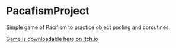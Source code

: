 # PacafismProject
Simple game of Pacifism to practice object pooling and coroutines.

[Game is downloadable here on itch.io](https://jh318.itch.io/pacifism)

